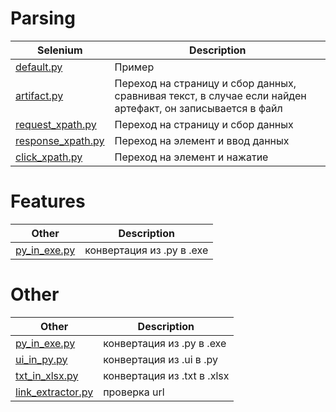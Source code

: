 Parsing
=========================================================================================================================================================================
| Selenium                                                  | Description                                                                                               |
| ----------------------------------------------------------| ----------------------------------------------------------------------------------------------------------|
| [default.py](parsing/default.py)                          | Пример                                                                                                    |
| [artifact.py](parsing/artifact.py)                        | Переход на страницу и сбор данных, сравнивая текст, в случае если найден артефакт, он записывается в файл |
| [request_xpath.py](parsing/request_xpath.py)              | Переход на страницу и сбор данных                                                                         |
| [response_xpath.py](parsing/response_xpath.py)            | Переход на элемент и ввод данных                                                                          |
| [click_xpath.py](parsing/click_xpath.py)                  | Переход на элемент и нажатие                                                                              |

Features
=========================================================================================================================================================================
| Other                                                     | Description                                                                                               |
| ----------------------------------------------------------| ----------------------------------------------------------------------------------------------------------|
| [py_in_exe.py](Other/py_in_exe.py)                        | конвертация из .py в .exe                                                                                 |

Other
=========================================================================================================================================================================
| Other                                                     | Description                                                                                               |
| ----------------------------------------------------------| ----------------------------------------------------------------------------------------------------------|
| [py_in_exe.py](Other/py_in_exe.py)                        | конвертация из .py в .exe                                                                                 |
| [ui_in_py.py](Other/ui_in_py.py)                          | конвертация из .ui в .py                                                                                  |
| [txt_in_xlsx.py](Other/txt_in_xlsx.py)                    | конвертация из .txt в .xlsx                                                                               |
| [link_extractor.py](Other/link_extractor.py)              | проверка url                                                                                              |
